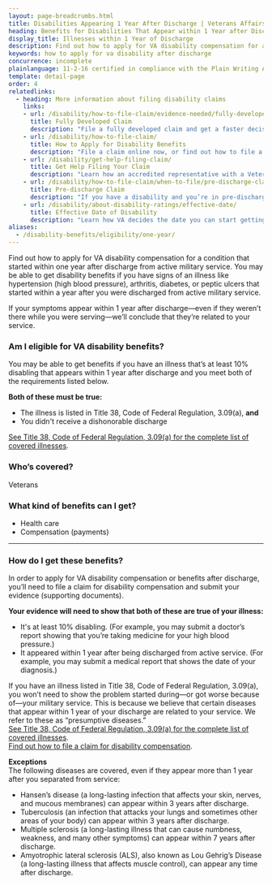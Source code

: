 ```yaml
---
layout: page-breadcrumbs.html
title: Disabilities Appearing 1 Year After Discharge | Veterans Affairs
heading: Benefits for Disabilities That Appear within 1 Year after Discharge
display_title: Illnesses within 1 Year of Discharge
description: Find out how to apply for VA disability compensation for a condition that started within one year after discharge from active military service. You may be able to get benefits for an illness like high blood pressure, arthritis, or diabetes if your symptoms appear within a year after discharge.
keywords: how to apply for va disability after discharge 
concurrence: incomplete
plainlanguage: 11-2-16 certified in compliance with the Plain Writing Act
template: detail-page
order: 4
relatedlinks:
  - heading: More information about filing disability claims
    links:
    - url: /disability/how-to-file-claim/evidence-needed/fully-developed-claims/
      title: Fully Developed Claim
      description: "File a fully developed claim and get a faster decision on your disability benefits claim."
    - url: /disability/how-to-file-claim/
      title: How to Apply for Disability Benefits
      description: "File a claim online now, or find out how to file a claim in person, by mail, or with the help of a trained professional."
    - url: /disability/get-help-filing-claim/
      title: Get Help Filing Your Claim
      description: "Learn how an accredited representative with a Veterans Service Organization can help you file a disability claim."
    - url: /disability/how-to-file-claim/when-to-file/pre-discharge-claim/
      title: Pre-discharge Claim
      description: "If you have a disability and you’re in pre-discharge status right now, you can file a pre-discharge disability claim 180 to 90 days before you leave the military."
    - url: /disability/about-disability-ratings/effective-date/
      title: Effective Date of Disability
      description: "Learn how VA decides the date you can start getting your disability benefits."
aliases:
  - /disability-benefits/eligibility/one-year/
---
```


<div class="va-introtext">

Find out how to apply for VA disability compensation for a condition that started within one year after discharge from active military service. You may be able to get disability benefits if you have signs of an illness like hypertension (high blood pressure), arthritis, diabetes, or peptic ulcers that started within a year after you were discharged from active military service. 

If your symptoms appear within 1 year after discharge—even if they weren’t there while you were serving—we’ll conclude that they’re related to your service. 

</div>

<div class="feature" markdown="1">

### Am I eligible for VA disability benefits?

You may be able to get benefits if you have an illness that’s at least 10% disabling that appears within 1 year after discharge and you meet both of the requirements listed below.

**Both of these must be true:**
  -	The illness is listed in Title 38, Code of Federal Regulation, 3.09(a), **and**
  -	You didn't receive a dishonorable discharge <br>

[See Title 38, Code of Federal Regulation, 3.09(a) for the complete list of covered illnesses](https://www.benefits.va.gov/warms/docs/regs/38CFR/BOOKB/PART3/S3_309.doc). <br>


### Who’s covered?
Veterans
</div>

### What kind of benefits can I get?

-	Health care
- Compensation (payments)

-----

### How do I get these benefits?

In order to apply for VA disability compensation or benefits after discharge, you’ll need to file a claim for disability compensation and submit your evidence (supporting documents).

**Your evidence will need to show that both of these are true of your illness:**
- It's at least 10% disabling. (For example, you may submit a doctor’s report showing that you’re taking medicine for your high blood pressure.) 
- It appeared within 1 year after being discharged from active service. (For example, you may submit a medical report that shows the date of your diagnosis.)

If you have an illness listed in Title 38, Code of Federal Regulation, 3.09(a), you won’t need to show the problem started during—or got worse because of—your military service. This is because we believe that certain diseases that appear within 1 year of your discharge are related to your service. We refer to these as “presumptive diseases.” <br>
[See Title 38, Code of Federal Regulation, 3.09(a) for the complete list of covered illnesses](https://www.benefits.va.gov/warms/docs/regs/38CFR/BOOKB/PART3/S3_309.doc). <br>
[Find out how to file a claim for disability compensation](/disability/how-to-file-claim/).

**Exceptions**<br>
The following diseases are covered, even if they appear more than 1 year after you separated from service:


-	Hansen&#8217;s disease (a long-lasting infection that affects your skin, nerves, and mucous membranes) can appear within 3 years after discharge.
-	Tuberculosis (an infection that attacks your lungs and sometimes other areas of your body) can appear within 3 years after discharge.
-	Multiple sclerosis (a long-lasting illness that can cause numbness, weakness, and many other symptoms) can appear within 7 years after discharge.
-	Amyotrophic lateral sclerosis (ALS), also known as Lou Gehrig’s Disease (a long-lasting illness that affects muscle control), can appear any time after discharge.
